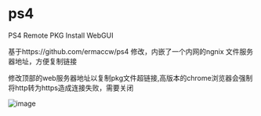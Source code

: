 # ps4
PS4 Remote PKG Install WebGUI

基于https://github.com/ermaccw/ps4 修改，内嵌了一个内网的ngnix 文件服务器地址，方便复制链接

修改顶部的web服务器地址以复制pkg文件超链接,高版本的chrome浏览器会强制将http转为https造成连接失败，需要关闭

![image](https://user-images.githubusercontent.com/42831156/226539712-61755830-775c-4fe9-87ce-d9a27aeb8ef3.png)
